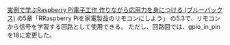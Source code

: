 [実例で学ぶRaspberry Pi電子工作 作りながら応用力を身につける (ブルーバックス)](https://www.amazon.co.jp/%E5%AE%9F%E4%BE%8B%E3%81%A7%E5%AD%A6%E3%81%B6Raspberry-Pi%E9%9B%BB%E5%AD%90%E5%B7%A5%E4%BD%9C-%E4%BD%9C%E3%82%8A%E3%81%AA%E3%81%8C%E3%82%89%E5%BF%9C%E7%94%A8%E5%8A%9B%E3%82%92%E8%BA%AB%E3%81%AB%E3%81%A4%E3%81%91%E3%82%8B-%E3%83%96%E3%83%AB%E3%83%BC%E3%83%90%E3%83%83%E3%82%AF%E3%82%B9-%E9%87%91%E4%B8%B8/dp/4062579502/ref=sr_1_1?s=books&ie=UTF8&qid=1515907487&sr=1-1&keywords=%E5%AE%9F%E4%BE%8B%E3%81%A7%E5%AD%A6%E3%81%B6raspberry+pi%E9%9B%BB%E5%AD%90%E5%B7%A5%E4%BD%9C) の5章「RRaspberry Piを家電製品のリモコンにしよう」
の5.3で、リモコンから信号を学習する回路として使用できる。
ただし、回路図では、gpio_in_pinを18に変更した。

